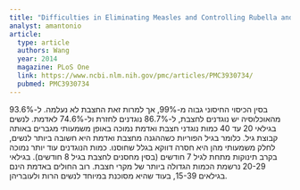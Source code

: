 ```yaml
---
title: "Difficulties in Eliminating Measles and Controlling Rubella and Mumps: A Cross-Sectional Study of a First Measles and Rubella Vaccination and a Second Measles, Mumps, and Rubella Vaccination"
analyst: amantonio
article:
  type: article
  authors: Wang
  year: 2014
  magazine: PLoS One
  link: https://www.ncbi.nlm.nih.gov/pmc/articles/PMC3930734/
  pubmed: PMC3930734
---
```


בסין הכיסוי החיסוני גבוה מ-99%, אך למרות זאת החצבת לא נעלמה. ל-93.6% מהאוכלוסיה יש נוגדנים לחצבת, ל-86.7% נוגדנים לחזרת ול-74.6% לאדמת. לנשים בגילאי 20 עד 40 כמות נוגדני חצבת ואדמת נמוכה באופן משמעותי מגברים באותה קבוצת גיל. כלומר בגיל הפוריות כשההגנה מחצבת ואדמת היא חשובה ביותר לנשים, לחלק משמעותי מהן היא חסרה דווקא בגלל שחוסנו. כמות הנוגדנים עוד יותר נמוכה בקרב תינוקות מתחת לגיל 7 חודשים (בסין מחסנים לחצבת בגיל 8 חודשים).
בגילאי 20-29 נרשמת הכמות הגדולה ביותר של מקרי חצבת.
רוב החולים באדמת הינם בגילאים 15-39, בעוד שהיא מסוכנת במיוחד לנשים הרות ולעובריהן.
